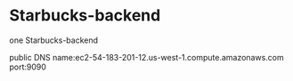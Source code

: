 # Starbucks-backend
one Starbucks-backend

public DNS name:ec2-54-183-201-12.us-west-1.compute.amazonaws.com
port:9090

